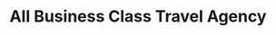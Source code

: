 ---
title: "All Business Class Travel Agency"
url: /danville/all-business-class-travel-agency/
shop: Reisebüro
---